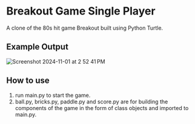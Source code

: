
# Breakout Game Single Player

A clone of the 80s hit game Breakout built using Python Turtle. 

## Example Output


![Screenshot 2024-11-01 at 2 52 41 PM](https://github.com/user-attachments/assets/00bdbc84-7bf1-4f86-ba02-9664005f653b)


## How to use

1. run main.py to start the game.
2. ball.py, bricks.py, paddle.py and score.py are for building the components of the game in the form of class objects and imported to main.py. 

